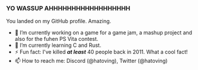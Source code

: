 ### YO WASSUP AHHHHHHHHHHHHHHHHHH
You landed on my GitHub profile. Amazing.

- 🔭 I’m currently working on a game for a game jam, a mashup project and also for the fuhen PS Vita contest.
- 🌱 I’m currently learning C and Rust.
- ⚡ Fun fact: I've killed ***at least*** 40 people back in 2011. What a cool fact!
- 📫 How to reach me: Discord (@hatoving), Twitter (@hatoving)

<!--
**hatoving/hatoving** is a ✨ _special_ ✨ repository because its `README.md` (this file) appears on your GitHub profile.

Here are some ideas to get you started:

- 🔭 I’m currently working on ...
- 🌱 I’m currently learning ...
- 👯 I’m looking to collaborate on ...
- 🤔 I’m looking for help with ...
- 💬 Ask me about ...
- 📫 How to reach me: ...
- 😄 Pronouns: ...
- ⚡ Fun fact: ...
-->
